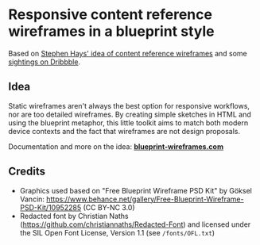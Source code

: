 # Responsive content reference wireframes in a blueprint style

Based on [Stephen Hays' idea of content reference wireframes](http://responsivedesignworkflow.com/) and some [sightings on Dribbble](https://dribbble.com/shots/782399-Blueprint-Wireframe).

## Idea

Static wireframes aren't always the best option for responsive workflows, nor are too detailed wireframes. By creating simple sketches in HTML and using the blueprint metaphor, this little toolkit aims to match both modern device contexts and the fact that wireframes are not design proposals.

Documentation and more on the idea: **[blueprint-wireframes.com](http://blueprint-wireframes.com)**

## Credits
* Graphics used based on "Free Blueprint Wireframe PSD Kit" by Göksel Vancin: https://www.behance.net/gallery/Free-Blueprint-Wireframe-PSD-Kit/10952285 (CC BY-NC 3.0)
* Redacted font by Christian Naths (https://github.com/christiannaths/Redacted-Font) and licensed   under the SIL Open Font License, Version 1.1 (see `/fonts/OFL.txt`)